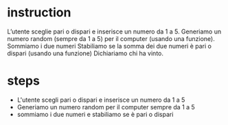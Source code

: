# instruction
L’utente sceglie pari o dispari e inserisce un numero da 1 a 5.
Generiamo un numero random (sempre da 1 a 5) per il computer (usando una funzione). Sommiamo i due numeri Stabiliamo se la somma dei due numeri è pari o dispari (usando una funzione) Dichiariamo chi ha vinto.


# steps
- L'utente scegli pari o dispari e inserisce un numero da 1 a 5
- Generiamo un numero random per il computer sempre da 1 a 5
- sommiamo i due numeri e stabiliamo se è pari o dispari